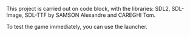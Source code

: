 This project is carried out on code block, with the libraries: SDL2, SDL-Image, SDL-TTF by SAMSON Alexandre and CAREGHI Tom.

To test the game immediately, you can use the launcher.
